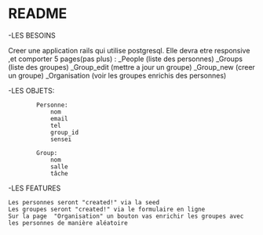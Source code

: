 # README

-LES BESOINS

Creer une application rails  qui utilise postgresql.
Elle devra etre responsive ,et comporter 5 pages(pas plus) :
	_People (liste des personnes)
	_Groups (liste des groupes)
	_Group_edit (mettre a jour un groupe)
	_Group_new (creer un groupe)
	_Organisation (voir les groupes enrichis des personnes)

-LES OBJETS:

			Personne:
				nom
				email
				tel
				group_id
				sensei

			Group:
				nom
				salle
				tâche

-LES FEATURES

	Les personnes seront "created!" via la seed
	Les groupes seront "created!" via le formulaire en ligne
	Sur la page  "Organisation" un bouton vas enrichir les groupes avec les personnes de manière aléatoire
